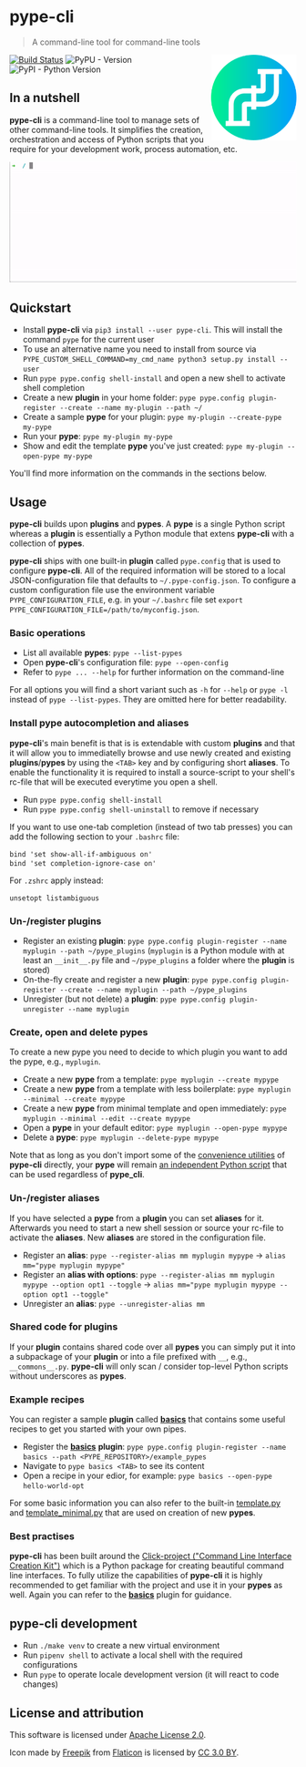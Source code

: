 # pype-cli

> A command-line tool for command-line tools
<img align="right" src="res/icon.png" alt="pype-cli Logo" width="150" height="150">

[![Build Status](https://travis-ci.org/BastiTee/pype-cli.svg?branch=develop)](https://travis-ci.org/BastiTee/pype-cli)
![PyPU - Version](https://img.shields.io/pypi/v/pype-cli.svg)
![PyPI - Python Version](https://img.shields.io/pypi/pyversions/pype-cli.svg)

## In a nutshell

__pype-cli__ is a command-line tool to manage sets of other command-line tools. It simplifies the creation, orchestration and access of Python scripts that you require for your development work, process automation, etc.

<img src="res/terminalizer/pype-cli.gif" alt="pype-cli GIF" width="550">

## Quickstart

* Install __pype-cli__ via `pip3 install --user pype-cli`. This will install the command `pype` for the current user
* To use an alternative name you need to install from source via `PYPE_CUSTOM_SHELL_COMMAND=my_cmd_name python3 setup.py install --user`
* Run `pype pype.config shell-install` and open a new shell to activate shell completion
* Create a new __plugin__ in your home folder: `pype pype.config plugin-register --create --name my-plugin --path ~/`
* Create a sample __pype__ for your plugin: `pype my-plugin --create-pype my-pype`
* Run your __pype__: `pype my-plugin my-pype`
* Show and edit the template __pype__ you've just created: `pype my-plugin --open-pype my-pype`

You'll find more information on the commands in the sections below.

## Usage

__pype-cli__ builds upon __plugins__ and __pypes__. A __pype__ is a single Python script whereas a __plugin__ is essentially a Python module that extens __pype-cli__ with a collection of __pypes__.

__pype-cli__ ships with one built-in __plugin__ called `pype.config` that is used to configure __pype-cli__. All of the required information will be stored to a local JSON-configuration file that defaults to `~/.pype-config.json`. To configure a custom configuration file use the environment variable `PYPE_CONFIGURATION_FILE`, e.g. in your `~/.bashrc` file set `export PYPE_CONFIGURATION_FILE=/path/to/myconfig.json`.

### Basic operations

* List all available __pypes__: `pype --list-pypes`
* Open __pype-cli__'s configuration file: `pype --open-config`
* Refer to `pype ... --help` for further information on the command-line

For all options you will find a short variant such as `-h` for `--help` or `pype -l` instead of `pype --list-pypes`. They are omitted here for better readability.

### Install pype autocompletion and aliases

__pype-cli__'s main benefit is that is is extendable with custom __plugins__ and that it will allow you to immediatelly browse and use newly created and existing __plugins__/__pypes__ by using the `<TAB>` key and by configuring short __aliases__. To enable the functionality it is required to install a source-script to your shell's rc-file that will be executed everytime you open a shell.

* Run `pype pype.config shell-install`
* Run `pype pype.config shell-uninstall` to remove if necessary

If you want to use one-tab completion (instead of two tab presses) you can add the following section to your `.bashrc` file:

```shell
bind 'set show-all-if-ambiguous on'
bind 'set completion-ignore-case on'
```

For `.zshrc` apply instead:

```shell
unsetopt listambiguous
```

### Un-/register plugins

* Register an existing __plugin__: `pype pype.config plugin-register --name myplugin --path ~/pype_plugins` (`myplugin` is a Python module with at least an `__init__.py` file and `~/pype_plugins` a folder where the __plugin__ is stored)
* On-the-fly create and register a new __plugin__: `pype pype.config plugin-register --create --name myplugin --path ~/pype_plugins`
* Unregister (but not delete) a __plugin__: `pype pype.config plugin-unregister --name myplugin`

### Create, open and delete pypes

To create a new pype you need to decide to which plugin you want to add the pype, e.g., `myplugin`.

* Create a new __pype__ from a template: `pype myplugin --create mypype`
* Create a new __pype__ from a template with less boilerplate: `pype myplugin --minimal --create mypype`
* Create a new __pype__ from minimal template and open immediately: `pype myplugin --minimal --edit --create mypype`
* Open a __pype__ in your default editor: `pype myplugin --open-pype mypype`
* Delete a __pype__: `pype myplugin --delete-pype mypype`

Note that as long as you don't import some of the [convenience utilities](pype/__init__.py) of __pype-cli__ directly, your __pype__ will remain [an independent Python script](example_pypes/basics/non_pype_script.py) that can be used regardless of __pype_cli__.

### Un-/register aliases

If you have selected a __pype__ from a __plugin__ you can set __aliases__ for it. Afterwards you need to start a new shell session or source your rc-file to activate the __aliases__. New __aliases__ are stored in the configuration file.

* Register an __alias__: `pype --register-alias mm myplugin mypype` → `alias mm="pype myplugin mypype"`
* Register an __alias with options__: `pype --register-alias mm myplugin mypype --option opt1 --toggle` → `alias mm="pype myplugin mypype --option opt1 --toggle"`
* Unregister an __alias__: `pype --unregister-alias mm`

### Shared code for plugins

If your __plugin__ contains shared code over all __pypes__ you can simply put it into a subpackage of your __plugin__ or into a file prefixed with `__`, e.g., `__commons__.py`. __pype-cli__ will only scan / consider top-level Python scripts without underscores as __pypes__.

### Example recipes

You can register a sample __plugin__ called [__basics__](example_pypes/basics) that contains some useful recipes to get you started with your own pipes.

* Register the [__basics__](example_pypes/basics) __plugin__: `pype pype.config plugin-register --name basics --path <PYPE_REPOSITORY>/example_pypes`
* Navigate to `pype basics <TAB>` to see its content
* Open a recipe in your edior, for example: `pype basics --open-pype hello-world-opt`

For some basic information you can also refer to the built-in [template.py](pype/template.py) and [template_minimal.py](pype/template_minimal.py) that are used on creation of new __pypes__.

### Best practises

__pype-cli__ has been built around the [Click-project ("Command Line Interface Creation Kit")](https://click.palletsprojects.com/) which is a Python package for creating beautiful command line interfaces.
To fully utilize the capabilities of __pype-cli__ it is highly recommended to get familiar with the project and use it in your __pypes__ as well.
Again you can refer to the [__basics__](example_pypes/basics) plugin for guidance.

## pype-cli development

* Run `./make venv` to create a new virtual environment
* Run `pipenv shell` to activate a local shell with the required configurations
* Run `pype` to operate locale development version (it will react to code changes)

## License and attribution

This software is licensed under [Apache License 2.0](LICENSE.txt).

Icon made by [Freepik](https://www.freepik.com/) from [Flaticon](https://www.flaticon.com/free-icon/pipeline_1432915) is licensed by [CC 3.0 BY](http://creativecommons.org/licenses/by/3.0/).
